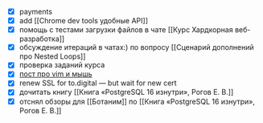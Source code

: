 - [x] payments
- [x] add [[Chrome dev tools удобные API]]
- [x] помощь с тестами загрузки файлов в чате [[Курс Хардкорная веб-разработка]]
- [x] обсуждение итераций в чатах:) по вопросу [[Сценарий дополнений про Nested Loops]]
- [x] проверка заданий курса
- [x] [пост про vim и мышь](https://t.me/t0digital/865)
- [x] renew SSL for to.digital — but wait for new cert
- [x] дочитать книгу [[Книга «PostgreSQL 16 изнутри», Рогов Е. В.]]
- [x] отснял обзоры для [[Ботаним]] по [[Книга «PostgreSQL 16 изнутри», Рогов Е. В.]]